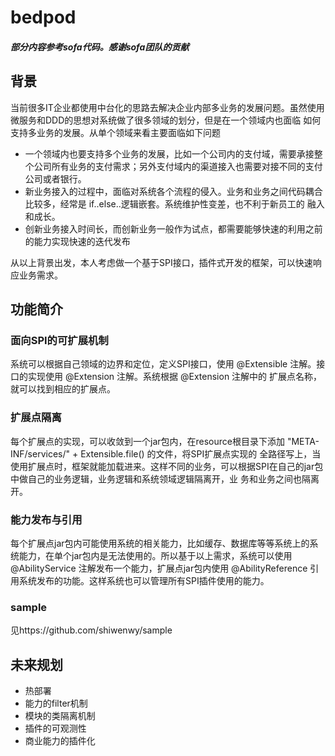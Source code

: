# bedpod

##### 部分内容参考sofa代码。感谢sofa团队的贡献

## 背景
当前很多IT企业都使用中台化的思路去解决企业内部多业务的发展问题。虽然使用微服务和DDD的思想对系统做了很多领域的划分，但是在一个领域内也面临
如何支持多业务的发展。从单个领域来看主要面临如下问题
* 一个领域内也要支持多个业务的发展，比如一个公司内的支付域，需要承接整个公司所有业务的支付需求；另外支付域内的渠道接入也需要对接不同的支付
公司或者银行。
* 新业务接入的过程中，面临对系统各个流程的侵入。业务和业务之间代码耦合比较多，经常是 if..else..逻辑嵌套。系统维护性变差，也不利于新员工的
融入和成长。
* 创新业务接入时间长，而创新业务一般作为试点，都需要能够快速的利用之前的能力实现快速的迭代发布

从以上背景出发，本人考虑做一个基于SPI接口，插件式开发的框架，可以快速响应业务需求。

## 功能简介
### 面向SPI的可扩展机制
系统可以根据自己领域的边界和定位，定义SPI接口，使用 @Extensible 注解。接口的实现使用 @Extension 注解。系统根据 @Extension 注解中的
扩展点名称，就可以找到相应的扩展点。
### 扩展点隔离
每个扩展点的实现，可以收敛到一个jar包内，在resource根目录下添加 "META-INF/services/" + Extensible.file() 的文件，将SPI扩展点实现的
全路径写上，当使用扩展点时，框架就能加载进来。这样不同的业务，可以根据SPI在自己的jar包中做自己的业务逻辑，业务逻辑和系统领域逻辑隔离开，业
务和业务之间也隔离开。
### 能力发布与引用
每个扩展点jar包内可能使用系统的相关能力，比如缓存、数据库等等系统上的系统能力，在单个jar包内是无法使用的。所以基于以上需求，系统可以使用 
@AbilityService 注解发布一个能力，扩展点jar包内使用 @AbilityReference 引用系统发布的功能。这样系统也可以管理所有SPI插件使用的能力。

### sample
见https://github.com/shiwenwy/sample

## 未来规划
* 热部署
* 能力的filter机制
* 模块的类隔离机制
* 插件的可观测性
* 商业能力的插件化
